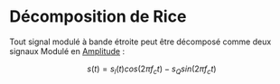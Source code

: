 # Décomposition de Rice

Tout signal modulé à bande étroite peut être décomposé comme deux signaux Modulé en [Amplitude](Modulation%20d'Amplitude.md) :

$$s(t) = s_l(t) cos(2\pi f_c t) - s_Q sin(2\pi f_c t)$$